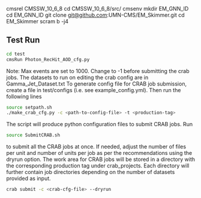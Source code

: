 cmsrel CMSSW_10_6_8
cd CMSSW_10_6_8/src/
cmsenv
mkdir EM_GNN_ID
cd EM_GNN_ID
git clone git@github.com:UMN-CMS/EM_Skimmer.git
cd EM_Skimmer
scram b -j4


## Test Run
```bash
cd test
cmsRun Photon_RecHit_AOD_cfg.py
```

Note: Max events are set to 1000. Change to -1 before submitting the crab jobs. The datasets to run on editing the crab config are in Gamma_Jet_Dataset.txt
To generate config file for CRAB job submission, create a file in test/configs (i.e. see example_config.yml). Then run the following lines

```bash
source setpath.sh
./make_crab_cfg.py -c <path-to-config-file> -t <production-tag>
```

The script will produce python configuration files to submit CRAB jobs. Run
```bash
source SubmitCRAB.sh
```

to submit all the CRAB jobs at once. If needed, adjust the number of files per unit and number of units per job as per the recommendations using the dryrun option.
The work area for CRAB jobs will be stored in a directory with the corresponding production tag under crab_projects. Each directory will further contain job directories depending on the number of datasets provided as input. 
```bash
crab submit -c <crab-cfg-file> --dryrun
```
